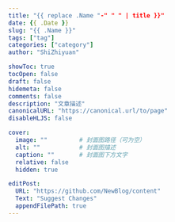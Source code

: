 ```yaml
---
title: "{{ replace .Name "-" " " | title }}"
date: {{ .Date }}
slug: "{{ .Name }}"
tags: ["tag"]
categories: ["category"]
author: "ShiZhiyuan"

showToc: true
tocOpen: false
draft: false
hidemeta: false
comments: false
description: "文章描述"
canonicalURL: "https://canonical.url/to/page"
disableHLJS: false

cover:
  image: ""         # 封面图路径（可为空）
  alt: ""           # 封面图描述
  caption: ""       # 封面图下方文字
  relative: false
  hidden: true

editPost:
  URL: "https://github.com/NewBlog/content"
  Text: "Suggest Changes"
  appendFilePath: true
---
```

